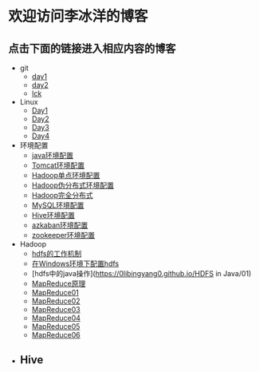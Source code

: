 # 欢迎访问李冰洋的博客
## 点击下面的链接进入相应内容的博客
- git
	- [day1](https://0libingyang0.github.io/Linux/day1)
	- [day2](https://0libingyang0.github.io/Linux/day2)
	- [lck](https://0libingyang0.github.io/Linux/lck)
- Linux
	- [Day1](https://0libingyang0.github.io/Linux/day1)
	- [Day2](https://0libingyang0.github.io/Linux/day2)
	- [Day3](https://0libingyang0.github.io/Linux/day4)
	- [Day4](https://0libingyang0.github.io/Linux/day4)
- 环境配置
	- [java环境配置](https://0libingyang0.github.io/Environment/Java)
	- [Tomcat环境配置](https://0libingyang0.github.io/Environment/Tomcat)
	- [Hadoop单点环境配置](https://0libingyang0.github.io/Environment/Hadoop01)
	- [Hadoop伪分布式环境配置](https://0libingyang0.github.io/Environment/Hadoop02)
	- [Hadoop完全分布式](https://0libingyang0.github.io/Environment/Hadoop03)
	- [MySQL环境配置](https://0libingyang0.github.io/Environment/MySQLEnv)
	- [Hive环境配置](https://0libingyang0.github.io/Environment/HiveEnv)
	- [azkaban环境配置](https://0libingyang0.github.io/Environment/azkaban)
	- [zookeeper环境配置](https://0libingyang0.github.io/Environment/zookeeper)
- Hadoop 
	- [hdfs的工作机制](https://0libingyang0.github.io/Hadoop/HDFS01)
	- [在Windows环境下配置hdfs](https://0libingyang0.github.io/Hadoop/chil)
	- [hdfs中的java操作](https://0libingyang0.github.io/HDFS in Java/01)
	- [MapReduce原理](https://0libingyang0.github.io/Hadoop/MapReduce)
	- [MapReduce01](https://0libingyang0.github.io/Hadoop/MapReduce01)
	- [MapReduce02](https://0libingyang0.github.io/Hadoop/MapReduce02)
	- [MapReduce03](https://0libingyang0.github.io/Hadoop/MapReduce03)
	- [MapReduce04](https://0libingyang0.github.io/Hadoop/MapReduce04)
	- [MapReduce05](https://0libingyang0.github.io/Hadoop/MapReduce05)
	- [MapReduce06](https://0libingyang0.github.io/Hadoop/MapReduce06)
- Hive
	- 

